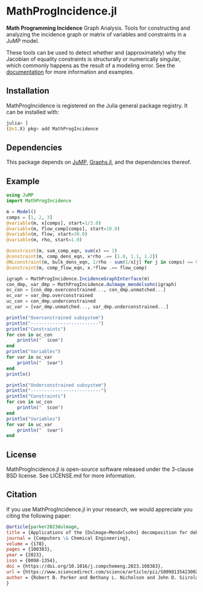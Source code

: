 # MathProgIncidence.jl
**Math Programming Incidence** Graph Analysis.
Tools for constructing and analyzing the
incidence graph or matrix of variables and constraints in a JuMP model.

These tools can be used to detect whether and (approximately) why the
Jacobian of equality constraints is structurally or numerically singular,
which commonly happens as the result of a modeling error.
See the [documentation](https://lanl-ansi.github.io/MathProgIncidence.jl/dev/)
for more information and examples.

## Installation
MathProgIncidence is registered on the Julia general package registry.
It can be installed with:
```julia
julia> ]
(@v1.X) pkg> add MathProgIncidence
```

## Dependencies
This package depends on
[JuMP](https://github.com/jump-dev/jump.jl),
[Graphs.jl](https://github.com/JuliaGraphs/Graphs.jl),
and the dependencies thereof.

## Example
```julia
using JuMP
import MathProgIncidence

m = Model()
comps = [1, 2, 3]
@variable(m, x[comps], start=1/3.0)
@variable(m, flow_comp[comps], start=10.0)
@variable(m, flow, start=30.0)
@variable(m, rho, start=1.0)

@constraint(m, sum_comp_eqn, sum(x) == 1)
@constraint(m, comp_dens_eqn, x*rho .== [1.0, 1.1, 1.2])
@NLconstraint(m, bulk_dens_eqn, 1/rho - sum(1/x[j] for j in comps) == 0)
@constraint(m, comp_flow_eqn, x.*flow .== flow_comp)

igraph = MathProgIncidence.IncidenceGraphInterface(m)
con_dmp, var_dmp = MathProgIncidence.dulmage_mendelsohn(igraph)
oc_con = [con_dmp.overconstrained..., con_dmp.unmatched...]
oc_var = var_dmp.overconstrained
uc_con = con_dmp.underconstrained
uc_var = [var_dmp.unmatched..., var_dmp.underconstrained...]

println("Overconstrained subsystem")
println("-------------------------")
println("Constraints")
for con in oc_con
    println("  $con")
end
println("Variables")
for var in oc_var
    println("  $var")
end
println()

println("Underconstrained subsystem")
println("--------------------------")
println("Constraints")
for con in uc_con
    println("  $con")
end
println("Variables")
for var in uc_var
    println("  $var")
end
```

## License
MathProgIncidence.jl is open-source software released under the 3-clause BSD license.
See LICENSE.md for more information.

## Citation
If you use MathProgIncidence.jl in your research, we would appreciate you citing
the following paper:
```bibtex
@article{parker2023dulmage,
title = {Applications of the {Dulmage–Mendelsohn} decomposition for debugging nonlinear optimization problems},
journal = {Computers \& Chemical Engineering},
volume = {178},
pages = {108383},
year = {2023},
issn = {0098-1354},
doi = {https://doi.org/10.1016/j.compchemeng.2023.108383},
url = {https://www.sciencedirect.com/science/article/pii/S0098135423002533},
author = {Robert B. Parker and Bethany L. Nicholson and John D. Siirola and Lorenz T. Biegler},
}
```
